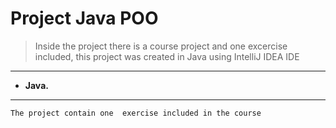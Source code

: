# Project Java POO

> Inside the project there is a course project and one excercise included, this project was created in Java using IntelliJ IDEA IDE

------------
- **Java.**

------------


`The project contain one  exercise included in the course`
